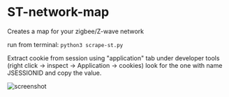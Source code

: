 # ST-network-map
Creates a map for your zigbee/Z-wave network


run from terminal:
`python3 scrape-st.py`

Extract cookie from session using "application" tab under developer tools (right click -> inspect -> Application -> cookies)
look for the one with name JSESSIONID and copy the value.


![screenshot](https://raw.githubusercontent.com/TekniskSupport/ST-zigbee-network-map/master/screenshot.png "screenshot")
